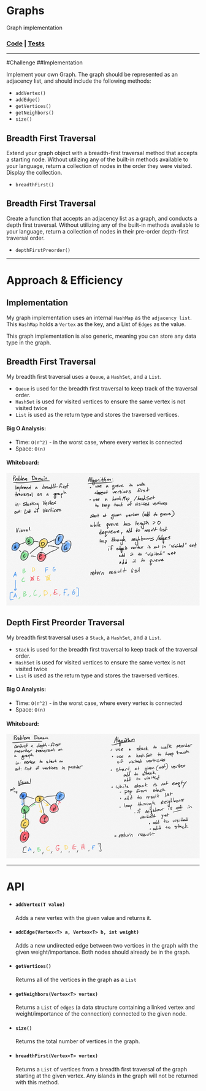 # Graphs
Graph implementation
### [Code](/Data-Structures/graph/src/main/java/graph/Graph.java) | [Tests](/Data-Structures/graph/src/test/java/graph/GraphTest.java)

_______

#Challenge
##Implementation
<!-- Description of the challenge -->
Implement your own Graph. The graph should be represented as an adjacency list, and should include the following methods:
* `addVertex()`
* `addEdge()`
* `getVertices()`
* `getNeighbors()`
* `size()`

## Breadth First Traversal
<!-- Description of the challenge -->
Extend your graph object with a breadth-first traversal method that accepts a starting node. Without utilizing any of the built-in methods available to your language, return a collection of nodes in the order they were visited. Display the collection.
* `breadthFirst()`

## Breadth First Traversal
<!-- Description of the challenge -->
Create a function that accepts an adjacency list as a graph, and conducts a depth first traversal. Without utilizing any of the built-in methods available to your language, return a collection of nodes in their pre-order depth-first traversal order.
* `depthFirstPreorder()`

______

# Approach & Efficiency
## Implementation
<!-- What approach did you take? Why? What is the Big O space/time for this approach? -->
My graph implementation uses an internal `HashMap` as the `adjacency list`. This `HashMap` holds a `Vertex` as the key, and a List of `Edges` as the value.

This graph implementation is also generic, meaning you can store any data type in the graph.

## Breadth First Traversal
My breadth first traversal uses a `Queue`, a `HashSet`, and a `List`.
* `Queue` is used for the breadth first traversal to keep track of the traversal order.
* `HashSet` is used for visited vertices to ensure the same vertex is not visited twice
* `List` is used as the return type and stores the traversed vertices.

#### Big O Analysis:
* Time: `O(n^2)` - in the worst case, where every vertex is connected
* Space: `O(n)`

#### Whiteboard:
![breadth first whiteboard](/assets/graph-breadth-first.jpg)


## Depth First Preorder Traversal
My breadth first traversal uses a `Stack`, a `HashSet`, and a `List`.
* `Stack` is used for the breadth first traversal to keep track of the traversal order.
* `HashSet` is used for visited vertices to ensure the same vertex is not visited twice
* `List` is used as the return type and stores the traversed vertices.

#### Big O Analysis:
* Time: `O(n^2)` - in the worst case, where every vertex is connected
* Space: `O(n)`

#### Whiteboard:
![depth first whiteboard](/assets/graph-depth-first.jpg)


______

# API
<!-- Description of each method publicly available in your Graph -->
* #### `addVertex(T value)`
  Adds a new vertex with the given value and returns it.

* #### `addEdge(Vertex<T> a, Vertex<T> b, int weight)`
  Adds a new undirected edge between two vertices in the graph with the given weight/importance. Both nodes should already be in the graph.

* #### `getVertices()`
  Returns all of the vertices in the graph as a `List`

* #### `getNeighbors(Vertex<T> vertex)`
  Returns a `List` of `edges` (a data structure containing a linked vertex and weight/importance of the connection) connected to the given node.

* #### `size()`
  Returns the total number of vertices in the graph.

* #### `breadthFirst(Vertex<T> vertex)`
  Returns a `List` of vertices from a breadth first traversal of the graph starting at the given vertex. Any islands in the graph will not be returned with this method.
